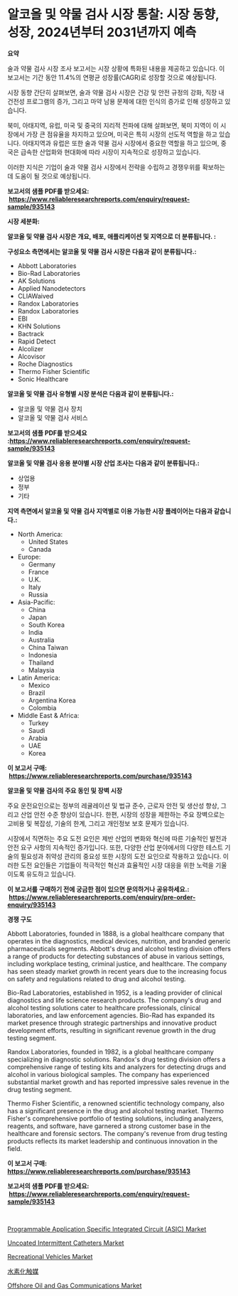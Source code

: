 <p><h1>알코올 및 약물 검사 시장 통찰: 시장 동향, 성장, 2024년부터 2031년까지 예측</h1></p><p><strong>요약</strong></p>
<p><p>술과 약물 검사 시장 조사 보고서는 시장 상황에 특화된 내용을 제공하고 있습니다. 이 보고서는 기간 동안 11.4%의 연평균 성장률(CAGR)로 성장할 것으로 예상됩니다. </p><p>시장 동향 간단히 살펴보면, 술과 약물 검사 시장은 건강 및 안전 규정의 강화, 직장 내 건전성 프로그램의 증가, 그리고 마약 남용 문제에 대한 인식의 증가로 인해 성장하고 있습니다.</p><p>북미, 아태지역, 유럽, 미국 및 중국의 지리적 전파에 대해 살펴보면, 북미 지역이 이 시장에서 가장 큰 점유율을 차지하고 있으며, 미국은 특히 시장의 선도적 역할을 하고 있습니다. 아태지역과 유럽은 또한 술과 약물 검사 시장에서 중요한 역할을 하고 있으며, 중국은 급속한 산업화와 현대화에 따라 시장이 지속적으로 성장하고 있습니다.</p><p>이러한 지식은 기업이 술과 약물 검사 시장에서 전략을 수립하고 경쟁우위를 확보하는 데 도움이 될 것으로 예상됩니다.</p></p>
<p><strong>보고서의 샘플 PDF를 받으세요: &nbsp;<a href="https://www.reliableresearchreports.com/enquiry/request-sample/935143">https://www.reliableresearchreports.com/enquiry/request-sample/935143</a></strong></p>
<p><strong>시장 세분화:</strong></p>
<p><strong> 알코올 및 약물 검사 시장은 개요, 배포, 애플리케이션 및 지역으로 더 분류됩니다. :</strong></p>
<p><strong>구성요소 측면에서는 알코올 및 약물 검사 시장은 다음과 같이 분류됩니다.:</strong></p>
<p><ul><li>Abbott Laboratories</li><li>Bio-Rad Laboratories</li><li>AK Solutions</li><li>Applied Nanodetectors</li><li>CLIAWaived</li><li>Randox Laboratories</li><li>Randox Laboratories</li><li>EBI</li><li>KHN Solutions</li><li>Bactrack</li><li>Rapid Detect</li><li>Alcolizer</li><li>Alcovisor</li><li>Roche Diagnostics</li><li>Thermo Fisher Scientific</li><li>Sonic Healthcare</li></ul></p>
<p><strong> 알코올 및 약물 검사 유형별 시장 분석은 다음과 같이 분류됩니다.:</strong></p>
<p><ul><li>알코올 및 약물 검사 장치</li><li>알코올 및 약물 검사 서비스</li></ul></p>
<p><strong>보고서의 샘플 PDF를 받으세요 :<a href="https://www.reliableresearchreports.com/enquiry/request-sample/935143">https://www.reliableresearchreports.com/enquiry/request-sample/935143</a></strong></p>
<p><strong> 알코올 및 약물 검사 응용 분야별 시장 산업 조사는 다음과 같이 분류됩니다.:</strong></p>
<p><ul><li>상업용</li><li>정부</li><li>기타</li></ul></p>
<p><strong>지역 측면에서 알코올 및 약물 검사 지역별로 이용 가능한 시장 플레이어는 다음과 같습니다.:</strong></p>
<p><ul>
    <li>
        North America:
        <ul>
            <li>United States</li>
            <li>Canada</li>
        </ul>
    </li>
    <li>
        Europe:
        <ul>
            <li>Germany</li>
            <li>France</li>
            <li>U.K.</li>
            <li>Italy</li>
            <li>Russia</li>
        </ul>
    </li>
    <li>
        Asia-Pacific:
        <ul>
            <li>China</li>
            <li>Japan</li>
            <li>South Korea</li>
            <li>India</li>
            <li>Australia</li>
            <li>China Taiwan</li>
            <li>Indonesia</li>
            <li>Thailand</li>
            <li>Malaysia</li>
        </ul>
    </li>
    <li>
        Latin America:
        <ul>
            <li>Mexico</li>
            <li>Brazil</li>
            <li>Argentina Korea</li>
            <li>Colombia</li>
        </ul>
    </li>
    <li>
        Middle East & Africa:
        <ul>
            <li>Turkey</li>
            <li>Saudi</li>
            <li>Arabia</li>
            <li>UAE</li>
            <li>Korea</li>
        </ul>
    </li>
    </ul></p>
<p><strong>이 보고서 구매: &nbsp;<a href="https://www.reliableresearchreports.com/purchase/935143">https://www.reliableresearchreports.com/purchase/935143</a></strong></p>
<p><strong>알코올 및 약물 검사의 주요 동인 및 장벽 시장</strong></p>
<p><p>주요 운전요인으로는 정부의 레귤레이션 및 법규 준수, 근로자 안전 및 생산성 향상, 그리고 산업 안전 수준 향상이 있습니다. 한편, 시장의 성장을 제한하는 주요 장벽으로는 고비용 및 복잡성, 기술의 한계, 그리고 개인정보 보호 문제가 있습니다.</p><p>시장에서 직면하는 주요 도전 요인은 제반 산업의 변화와 혁신에 따른 기술적인 발전과 안전 요구 사항의 지속적인 증가입니다. 또한, 다양한 산업 분야에서의 다양한 테스트 기술의 필요성과 취약성 관리의 중요성 또한 시장의 도전 요인으로 작용하고 있습니다. 이러한 도전 요인들은 기업들이 적극적인 혁신과 효율적인 시장 대응을 위한 노력을 기울이도록 유도하고 있습니다.</p></p>
<p><strong>이 보고서를 구매하기 전에 궁금한 점이 있으면 문의하거나 공유하세요.: &nbsp;<a href="https://www.reliableresearchreports.com/enquiry/pre-order-enquiry/935143">https://www.reliableresearchreports.com/enquiry/pre-order-enquiry/935143</a></strong></p>
<p><strong>경쟁 구도</strong></p>
<p><p>Abbott Laboratories, founded in 1888, is a global healthcare company that operates in the diagnostics, medical devices, nutrition, and branded generic pharmaceuticals segments. Abbott's drug and alcohol testing division offers a range of products for detecting substances of abuse in various settings, including workplace testing, criminal justice, and healthcare. The company has seen steady market growth in recent years due to the increasing focus on safety and regulations related to drug and alcohol testing.</p><p>Bio-Rad Laboratories, established in 1952, is a leading provider of clinical diagnostics and life science research products. The company's drug and alcohol testing solutions cater to healthcare professionals, clinical laboratories, and law enforcement agencies. Bio-Rad has expanded its market presence through strategic partnerships and innovative product development efforts, resulting in significant revenue growth in the drug testing segment.</p><p>Randox Laboratories, founded in 1982, is a global healthcare company specializing in diagnostic solutions. Randox's drug testing division offers a comprehensive range of testing kits and analyzers for detecting drugs and alcohol in various biological samples. The company has experienced substantial market growth and has reported impressive sales revenue in the drug testing segment.</p><p>Thermo Fisher Scientific, a renowned scientific technology company, also has a significant presence in the drug and alcohol testing market. Thermo Fisher's comprehensive portfolio of testing solutions, including analyzers, reagents, and software, have garnered a strong customer base in the healthcare and forensic sectors. The company's revenue from drug testing products reflects its market leadership and continuous innovation in the field.</p></p>
<p><strong>이 보고서 구매: &nbsp; <a href="https://www.reliableresearchreports.com/purchase/935143">https://www.reliableresearchreports.com/purchase/935143</a></strong></p>
<p><strong>보고서의 샘플 PDF를 받으세요: &nbsp;<a href="https://www.reliableresearchreports.com/enquiry/request-sample/935143">https://www.reliableresearchreports.com/enquiry/request-sample/935143</a></strong><strong></strong></p>
<p>&nbsp;</p>
<p><p><a href="https://github.com/juancolorado15/Market-Research-Report-List-1/blob/main/programmable-application-specific-integrated-circuit-asic-market.md">Programmable Application Specific Integrated Circuit (ASIC) Market</a></p><p><a href="https://butternut-bug-553.notion.site/Uncoated-Intermittent-Catheters-Market-Offers-Provide-Insightful-Data-for-the-Time-Period-from-2024--6d58fc51cc2b4702bec1cfd4565c4047">Uncoated Intermittent Catheters Market</a></p><p><a href="https://view.publitas.com/reportprime-1/recreational-vehicles-market-size-market-trends-and-growth-outlook-forecasted-for-period-from-2024-to-2031/">Recreational Vehicles Market</a></p><p><a href="https://medium.com/@joanne.southgate/%E6%B0%B4%E7%B4%A0%E5%8C%96%E8%A7%A6%E5%AA%92%E5%B8%82%E5%A0%B4%E3%81%AE%E3%83%A1%E3%83%88%E3%83%AA%E3%82%AF%E3%82%B9%E3%82%92%E8%A7%A3%E8%AA%AD%E3%81%99%E3%82%8B-%E5%B8%82%E5%A0%B4%E3%82%B7%E3%82%A7%E3%82%A2-%E3%83%88%E3%83%AC%E3%83%B3%E3%83%89-%E6%88%90%E9%95%B7%E3%83%91%E3%82%BF%E3%83%BC%E3%83%B3-ea2565e06c3f">水素化触媒</a></p><p><a href="https://github.com/dx0328/Market-Research-Report-List-1/blob/main/offshore-oil-and-gas-communications-market.md">Offshore Oil and Gas Communications Market</a></p></p>
